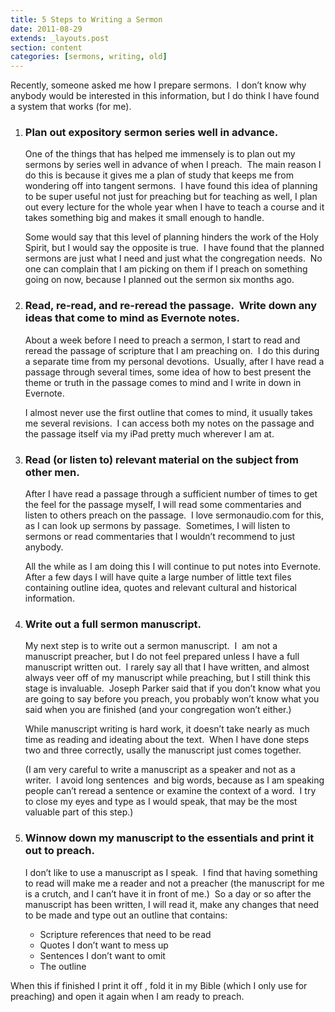 ```yaml
---
title: 5 Steps to Writing a Sermon
date: 2011-08-29
extends: _layouts.post
section: content
categories: [sermons, writing, old]
---
```



Recently, someone asked me how I prepare sermons.  I don’t know why anybody would be interested in this information, but I do think I have found a system that works (for me).

1.  ### Plan out expository sermon series well in advance.
    
      
    One of the things that has helped me immensely is to plan out my sermons by series well in advance of when I preach.  The main reason I do this is because it gives me a plan of study that keeps me from wondering off into tangent sermons.  I have found this idea of planning to be super useful not just for preaching but for teaching as well, I plan out every lecture for the whole year when I have to teach a course and it takes something big and makes it small enough to handle.
    
    Some would say that this level of planning hinders the work of the Holy Spirit, but I would say the opposite is true.  I have found that the planned sermons are just what I need and just what the congregation needs.  No one can complain that I am picking on them if I preach on something going on now, because I planned out the sermon six months ago.
    

3.  ### Read, re-read, and re-reread the passage.  Write down any ideas that come to mind as Evernote notes.
    
      
    About a week before I need to preach a sermon, I start to read and reread the passage of scripture that I am preaching on.  I do this during a separate time from my personal devotions.  Usually, after I have read a passage through several times, some idea of how to best present the theme or truth in the passage comes to mind and I write in down in Evernote.
    
    I almost never use the first outline that comes to mind, it usually takes me several revisions.  I can access both my notes on the passage and the passage itself via my iPad pretty much wherever I am at.
    

5.  ### Read (or listen to) relevant material on the subject from other men.
    
      
    After I have read a passage through a sufficient number of times to get the feel for the passage myself, I will read some commentaries and listen to others preach on the passage.  I love sermonaudio.com for this, as I can look up sermons by passage.  Sometimes, I will listen to sermons or read commentaries that I wouldn’t recommend to just anybody.
    
    All the while as I am doing this I will continue to put notes into Evernote.  After a few days I will have quite a large number of little text files containing outline idea, quotes and relevant cultural and historical information.
    

7.  ### Write out a full sermon manuscript.
    
      
    My next step is to write out a sermon manuscript.  I  am not a manuscript preacher, but I do not feel prepared unless I have a full manuscript written out.  I rarely say all that I have written, and almost always veer off of my manuscript while preaching, but I still think this stage is invaluable.  Joseph Parker said that if you don’t know what you are going to say before you preach, you probably won’t know what you said when you are finished (and your congregation won’t either.)
    
    While manuscript writing is hard work, it doesn’t take nearly as much time as reading and ideating about the text.  When I have done steps two and three correctly, usally the manuscript just comes together.
    
    (I am very careful to write a manuscript as a speaker and not as a writer.  I avoid long sentences  and big words, because as I am speaking people can’t reread a sentence or examine the context of a word.  I try to close my eyes and type as I would speak, that may be the most valuable part of this step.)
    

9.  ### Winnow down my manuscript to the essentials and print it out to preach.
    
      
    I don’t like to use a manuscript as I speak.  I find that having something to read will make me a reader and not a preacher (the manuscript for me is a crutch, and I can’t have it in front of me.)  So a day or so after the manuscript has been written, I will read it, make any changes that need  to be made and type out an outline that contains:
    
    *   Scripture references that need to be read
    *   Quotes I don’t want to mess up
    *   Sentences I don’t want to omit
    *   The outline
      

When this if finished I print it off , fold it in my Bible (which I only use for preaching) and open it again when I am ready to preach.
